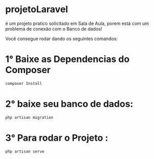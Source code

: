 # projetoLaravel

<p> é um projeto pratico solicitado em Sala de Aula, porem está com um problema de conexão com o Banco de dados!  </p>
<p> Você consegue rodar dando os seguintes comandos: </p>

<h1> 1° Baixe as Dependencias do Composer </h1>

```html
composer Install
```

<h1> 2° baixe seu banco de dados: </h1>

```html
php artisan migration 
```

<h1> 3° Para rodar o Projeto : </h1>

```html
php artisan serve
```


